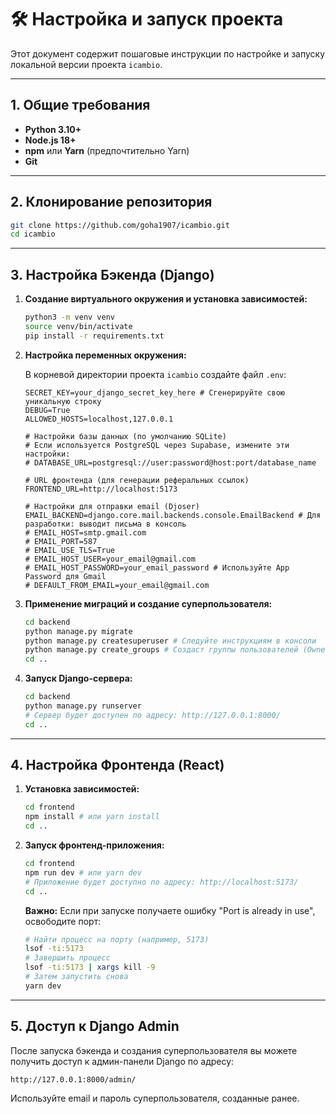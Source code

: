 # 🛠️ Настройка и запуск проекта

Этот документ содержит пошаговые инструкции по настройке и запуску локальной версии проекта `icambio`.

---

## 1. Общие требования

-   **Python 3.10+**
-   **Node.js 18+**
-   **npm** или **Yarn** (предпочтительно Yarn)
-   **Git**

---

## 2. Клонирование репозитория

```bash
git clone https://github.com/goha1907/icambio.git
cd icambio
```

---

## 3. Настройка Бэкенда (Django)

1.  **Создание виртуального окружения и установка зависимостей:**

    ```bash
    python3 -m venv venv
    source venv/bin/activate
    pip install -r requirements.txt
    ```

2.  **Настройка переменных окружения:**

    В корневой директории проекта `icambio` создайте файл `.env`:

    ```dotenv
    SECRET_KEY=your_django_secret_key_here # Сгенерируйте свою уникальную строку
    DEBUG=True
    ALLOWED_HOSTS=localhost,127.0.0.1

    # Настройки базы данных (по умолчанию SQLite)
    # Если используется PostgreSQL через Supabase, измените эти настройки:
    # DATABASE_URL=postgresql://user:password@host:port/database_name

    # URL фронтенда (для генерации реферальных ссылок)
    FRONTEND_URL=http://localhost:5173

    # Настройки для отправки email (Djoser)
    EMAIL_BACKEND=django.core.mail.backends.console.EmailBackend # Для разработки: выводит письма в консоль
    # EMAIL_HOST=smtp.gmail.com
    # EMAIL_PORT=587
    # EMAIL_USE_TLS=True
    # EMAIL_HOST_USER=your_email@gmail.com
    # EMAIL_HOST_PASSWORD=your_email_password # Используйте App Password для Gmail
    # DEFAULT_FROM_EMAIL=your_email@gmail.com
    ```

3.  **Применение миграций и создание суперпользователя:**

    ```bash
    cd backend
    python manage.py migrate
    python manage.py createsuperuser # Следуйте инструкциям в консоли
    python manage.py create_groups # Создаст группы пользователей (Owners, Administrators, Operators)
    cd ..
    ```

4.  **Запуск Django-сервера:**

    ```bash
    cd backend
    python manage.py runserver
    # Сервер будет доступен по адресу: http://127.0.0.1:8000/
    cd ..
    ```

---

## 4. Настройка Фронтенда (React)

1.  **Установка зависимостей:**

    ```bash
    cd frontend
    npm install # или yarn install
    cd ..
    ```

2.  **Запуск фронтенд-приложения:**

    ```bash
    cd frontend
    npm run dev # или yarn dev
    # Приложение будет доступно по адресу: http://localhost:5173/
    cd ..
    ```

    **Важно:** Если при запуске получаете ошибку "Port is already in use", освободите порт:
    ```bash
    # Найти процесс на порту (например, 5173)
    lsof -ti:5173
    # Завершить процесс
    lsof -ti:5173 | xargs kill -9
    # Затем запустить снова
    yarn dev
    ```

---

## 5. Доступ к Django Admin

После запуска бэкенда и создания суперпользователя вы можете получить доступ к админ-панели Django по адресу:

`http://127.0.0.1:8000/admin/`

Используйте email и пароль суперпользователя, созданные ранее. 